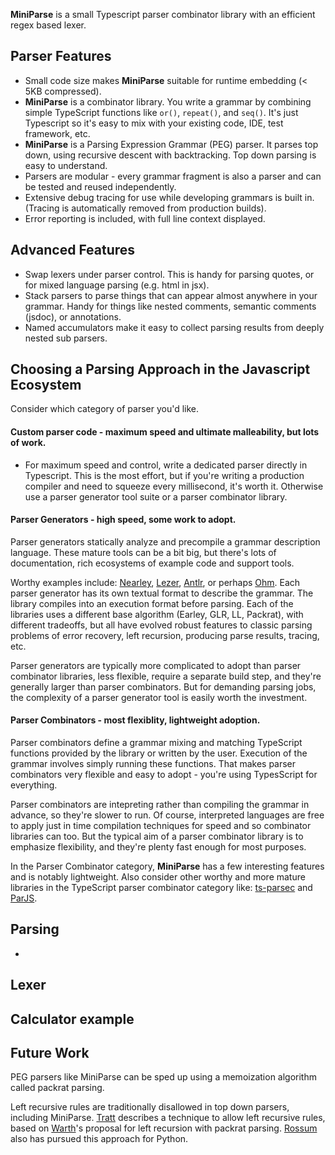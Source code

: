 **MiniParse** is a small Typescript parser combinator library with an efficient regex based lexer.

## Parser Features
* Small code size makes **MiniParse** suitable for runtime embedding (< 5KB compressed).
* **MiniParse** is a combinator library. 
You write a grammar by combining simple TypeScript 
functions like `or()`, `repeat()`, and `seq()`. 
It's just Typescript so it's easy to mix with your existing code,
IDE, test framework, etc.
* **MiniParse** is a Parsing Expression Grammar (PEG) parser. 
It parses top down, using recursive descent with backtracking. 
Top down parsing is easy to understand. 
* Parsers are modular - every grammar fragment is also a parser and can be tested and reused independently.
* Extensive debug tracing for use while developing grammars is built in.
(Tracing is automatically removed from production builds).
* Error reporting is included, with full line context displayed.

## Advanced Features
* Swap lexers under parser control. This is handy for parsing quotes, 
  or for mixed language parsing (e.g. html in jsx).
* Stack parsers to parse things that can appear almost anywhere in your grammar.
  Handy for things like nested comments, semantic comments (jsdoc), or annotations. 
* Named accumulators make it easy to collect parsing results from deeply nested sub parsers.

## Choosing a Parsing Approach in the Javascript Ecosystem
Consider which category of parser you'd like. 

#### Custom parser code - maximum speed and ultimate malleability, but lots of work. 
* For maximum speed and control, write a dedicated parser directly in Typescript.
This is the most effort, but if you're writing a production compiler and need to squeeze
every millisecond, it's worth it. 
Otherwise use a parser generator tool suite or a parser combinator library.

#### Parser Generators - high speed, some work to adopt.
Parser generators statically analyze and precompile a grammar description language.
These mature tools can be a bit big, but there's lots of documentation,
rich ecosystems of example code and support tools.

Worthy examples include:
[Nearley](https://nearley.js.org/), 
[Lezer](https://lezer.codemirror.net/), 
[Antlr](https://www.antlr.org/), 
or perhaps [Ohm](https://ohmjs.org/).
Each parser generator has its own textual format to describe the grammar. The library
compiles into an execution format before parsing. 
Each of the libraries uses a different base algorithm (Earley, GLR, LL, Packrat), 
with different tradeoffs, but all have evolved robust features to classic parsing
problems of error recovery, left recursion, producing parse results, tracing, etc.

Parser generators are typically more complicated to adopt than parser combinator libraries, 
less flexible, require a separate build step, and they're generally larger than parser combinators.
But for demanding parsing jobs, the complexity of a parser generator tool is 
easily worth the investment.

#### Parser Combinators - most flexiblity, lightweight adoption.
Parser combinators define a grammar mixing and matching TypeScript functions 
provided by the library or written by the user. 
Execution of the grammar involves simply running these functions. 
That makes parser combinators very flexible and easy to adopt - you're using
TypesScript for everything.

Parser combinators are intepreting rather than compiling the grammar in advance, 
so they're slower to run. Of course, interpreted languages are free to apply
just in time compilation techniques for speed and so combinator libraries can too. 
But the typical aim of a parser combinator library is to emphasize flexibility,
and they're plenty fast enough for most purposes.

In the Parser Combinator category, **MiniParse** has a few interesting features 
and is notably lightweight.
Also consider other worthy and more mature libraries 
in the TypeScript parser combinator category like:
[ts-parsec](https://github.com/microsoft/ts-parsec) 
and [ParJS](https://github.com/GregRos/parjs).

## Parsing
* 

## Lexer

## Calculator example

## Future Work
PEG parsers like MiniParse can be sped up using a memoization algorithm called packrat parsing.

Left recursive rules are traditionally disallowed in top down parsers, including MiniParse.
[Tratt](https://tratt.net/laurie/research/pubs/html/tratt__direct_left_recursive_parsing_expression_grammars/)
describes a technique to allow left recursive rules, based on 
[Warth](https://tinlizzie.org/VPRIPapers/tr2007002_packrat.pdf)'s proposal for left recursion
with packrat parsing.
[Rossum](https://medium.com/@gvanrossum_83706/left-recursive-peg-grammars-65dab3c580e1) also 
has pursued this approach for Python.

